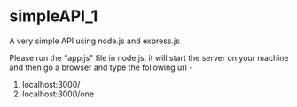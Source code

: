 # simpleAPI_1

A very simple API using node.js and express.js

Please run the "app.js" file in node.js, it will start the server on your machine and then go a browser and type the following url -
1. localhost:3000/
2. localhost:3000/one
